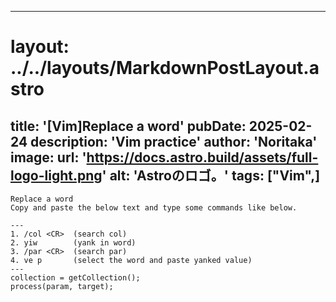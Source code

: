 
---
# layout: ../../layouts/MarkdownPostLayout.astro
title: '[Vim]Replace a word'
pubDate: 2025-02-24
description: 'Vim practice'
author: 'Noritaka'
image:
    url: 'https://docs.astro.build/assets/full-logo-light.png'
    alt: 'Astroのロゴ。'
tags: ["Vim",]
---


```
Replace a word
Copy and paste the below text and type some commands like below.

---
1. /col <CR>  (search col)
2. yiw        (yank in word)
3. /par <CR>  (search par)
4. ve p       (select the word and paste yanked value)
---
collection = getCollection();
process(param, target);
```

